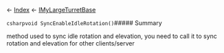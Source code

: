 ← [Index](Api-Index) ← [IMyLargeTurretBase](Sandbox.ModAPI.Ingame.IMyLargeTurretBase)

```csharpvoid SyncEnableIdleRotation()```##### Summary

method used to sync idle rotation and elevation, you need to call it to sync rotation and elevation for other clients/server

